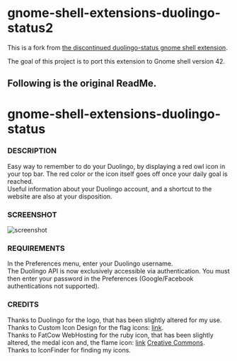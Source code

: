 # gnome-shell-extensions-duolingo-status2

This is a fork from [the discontinued duolingo-status gnome shell extension](https://github.com/bo32/gnome-shell-extension-duolingo-status).

The goal of this project is to port this extension to Gnome shell version 42.

Following is the original ReadMe.
---

# gnome-shell-extensions-duolingo-status

### DESCRIPTION

Easy way to remember to do your Duolingo, by displaying a red owl icon in your top bar. The red color or the icon itself goes off once your daily goal is reached.  
Useful information about your Duolingo account, and a shortcut to the website are also at your disposition.

### SCREENSHOT

![screenshot](./screenshot.png)

### REQUIREMENTS

In the Preferences menu, enter your Duolingo username.  
The Duolingo API is now exclusively accessible via authentication. You must then enter your password in the Preferences (Google/Facebook authentications not supported).  

### CREDITS

Thanks to Duolingo for the logo, that has been slightly altered for my use.  
Thanks to Custom Icon Design for the flag icons: [link](http://www.customicondesign.com/).  
Thanks to FatCow WebHosting for the ruby icon, that has been slightly altered, the medal icon and, the flame icon: [link](http://www.fatcow.com/free-icons/) [Creative Commons](http://creativecommons.org/licenses/by/3.0/us/).  
Thanks to IconFinder for finding my icons.  


